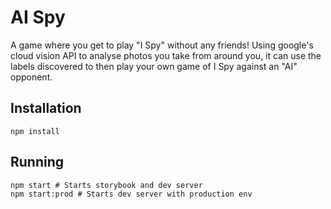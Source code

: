 # AI Spy

A game where you get to play "I Spy" without any friends!
Using google's cloud vision API to analyse photos you take from around you, 
it can use the labels discovered to then play your own game of I Spy against
an "AI" opponent.

## Installation

```
npm install
```

## Running
```
npm start # Starts storybook and dev server
npm start:prod # Starts dev server with production env
```
